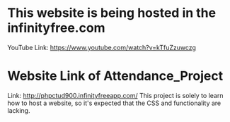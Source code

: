 # This website is being hosted in the infinityfree.com
YouTube Link: https://www.youtube.com/watch?v=kTfuZzuwczg

# Website Link of Attendance_Project
Link: http://phpctud900.infinityfreeapp.com/
This project is solely to learn how to host a website, so it's expected that the CSS and functionality are lacking.
